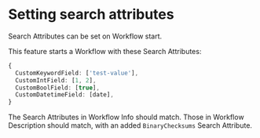 # Setting search attributes

Search Attributes can be set on Workflow start.

This feature starts a Workflow with these Search Attributes:

```ts
{ 
  CustomKeywordField: ['test-value'],
  CustomIntField: [1, 2],
  CustomBoolField: [true],
  CustomDatetimeField: [date],
}
```

The Search Attributes in Workflow Info should match. Those in Workflow Description should match, with an added `BinaryChecksums` Search Attribute.